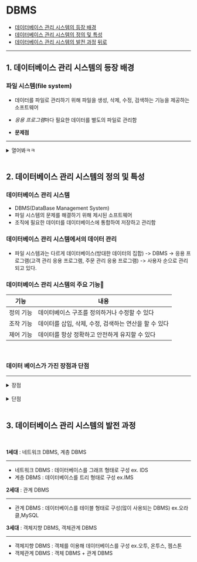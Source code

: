 # DBMS

- [데이터베이스 관리 시스템의 등장 배경](#1-데이터베이스-관리-시스템의-등장-배경)
- [데이터베이스 관리 시스템의 정의 및 특성](#2-데이터베이스-관리-시스템의-정의-및-특성)
- [데이터베이스 관리 시스템의 발전 과정](#3-데이터베이스-관리-시스템의-발전-과정)
  [뒤로](https://github.com/Dev-steadyBoy/CS-tech-interview)

---

## 1. 데이터베이스 관리 시스템의 등장 배경

### 파일 시스템(file system)

- 데이터를 파일로 관리하기 위해 파일을 생성, 삭제, 수정, 검색하는 기능을 제공하는 소프트웨어

- *응용 프로그램*마다 필요한 데이터를 별도의 파일로 관리함

- **문제점**

---

<details>
<summary>열어봐ㅋㅋ</summary>
<div markdown="1">

1. 같은 내용의 데이터가 여러 파일에 **중복 저장**된다
2. 응용 프로그램이 데이터 파일에 **종속적**이다
3. 데이터 파일에 대한 동시 공유, 보안, 회복 기능이 부족하다
4. 응용 프로그램 개발이 쉽지 않다.

> 데이터 중복성은 저장공간의 낭비는 물론 데이터 일관성과 데이터 무결성을 유지하기가 어렵다
> 데이터 종속성은 사용하는 파일의 구조를 변경하면 응용 프로그램도 함께 변경해야한다

</div>
</details>
<br>

## 2. 데이터베이스 관리 시스템의 정의 및 특성

### 데이터베이스 관리 시스템

- DBMS(DataBase Management System)
- 파일 시스템의 문제를 해결하기 위해 제시된 소프트웨어
- 조직에 필요한 데이터를 데이터베이스에 통합하여 저장하고 관리함
  <br>

### 데이터베이스 관리 시스템에서의 데이터 관리

- 파일 시스템과는 다르게 데이터베이스(방대한 데이터의 집합) -> DBMS -> 응용 프로그램(고객 관리 응용 프로그램, 주문 관리 응용 프로그램) -> 사용자 순으로 관리되고 있다.
  <br>

### 데이터베이스 관리 시스템의 주요 기능🤭

| 기능      | 내용                                                  |
| --------- | ----------------------------------------------------- |
| 정의 기능 | 데이터베이스 구조를 정의하거나 수정할 수 있다         |
| 조작 기능 | 데이터를 삽입, 삭제, 수정, 검색하는 연산을 할 수 있다 |
| 제어 기능 | 데이터를 항상 정확하고 안전하게 유지할 수 있다        |

<br>

### 데이터 베이스가 가진 장점과 단점

---

<details>
<summary>장점</summary>
<div markdown="1">

- [x] 데이터 중복을 통제할 수 있다
- [x] 데이터 독립성이 확보된다
- [x] 데이터를 동시 공유할 수 있다
- [x] 데이터 보안이 향상된다
- [x] 데이터 무결성을 유지할 수 있다
- [x] 표준화할 수 있다
- [x] 장애 발생시 회복이 가능하다
- [x] 응용 프로그램 개발 비용이 줄어든다

</div>
</details>

<br>

<details>
<summary>단점</summary>
<div markdown="1">

- [x] 비용이 많이 든다
- [x] 백업과 회복 방법이 복잡하다
- [x] 중앙 집중 관리로 인한 취약점이 존재한다

</div>
</details>
<br>

## 3. 데이터베이스 관리 시스템의 발전 과정

<br>

**1세대** : 네트워크 DBMS, 계층 DBMS

---

- 네트워크 DBMS : 데이터베이스를 그래프 형태로 구성 ex. IDS
- 계층 DBMS : 데이터베이스를 트리 형태로 구성 ex.IMS
  <br>

**2세대** : 관계 DBMS

---

- 관계 DBMS : 데이터베이스를 테이블 형태로 구성(많이 사용되는 DBMS) ex.오라클,MySQL
  <br>

**3세대** : 객체지향 DBMS, 객체관계 DBMS

---

- 객체지향 DBMS : 객체를 이용해 데이터베이스를 구성 ex.오투, 온투스, 젬스톤
- 객체관계 DBMS : 객체 DBMS + 관계 DBMS
